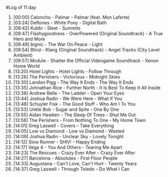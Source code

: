 #Log of 11 day

1. [00:00] Caloncho - Palmar - Palmar (feat. Mon Laferte)
1. [03:24] Deftones - White Pony - Digital Bath
1. [09:42] Kubbi - Sleet - Summits
1. [09:47] Flashygoodness - OverPowered (Original Soundtrack) - A True Hero and More
1. [09:49] bignic - The War On Peace - Light
1. [09:54] Blind - Klang (Original Soundtrack) - Angel Tracks (City Level Ambient)
1. [09:57] Module - Shatter the Official Videogame Soundtrack - Xenon Home World
1. [13:20] Hotel Lights - Hotel Lights - Follow Through
1. [13:26] The Perishers - Victorious - Midnight Skies
1. [13:30] Landon Pigg - The Way It Ends - The Way It Ends
1. [13:35] Johnathan Rice - Further North - It Is Best To Keep It All Inside
1. [13:38] Andrew Belle - The Ladder - Open Your Eyes
1. [13:44] Joshua Radin - We Were Here - What If You
1. [13:48] Schuyler Fisk - The Good Stuff - Who Am I To You
1. [13:53] Unkle Bob - Sugar and Spite - One By One
1. [13:55] Aidan Hawken - The Sleep Of Trees - Shut Me Out
1. [13:58] The Perishers - From Nothing To One - My Home Town
1. [14:01] Greg Laswell - Covers - Take Everything
1. [14:05] Low vs Diamond - Low vs Diamond - Wasted
1. [14:09] Joshua Radin - Unclear Sky - Lovely Tonight
1. [14:12] Slow Runner - SHIV! - Happy Ending
1. [14:17] Vega 4 - You And Others - Tearing Me Apart
1. [14:23] The Rescues - Crazy Ever After - Crazy Ever After
1. [14:27] Barcelona - Absolutes - First Floor People
1. [14:33] Augustana - Can't Love, Can't Hurt - Twenty Years
1. [14:37] Greg Laswell - Through Toledo - Do What I Can
